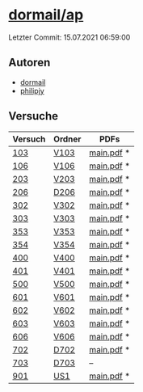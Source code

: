 # [dormail/ap](https://github.com/dormail/ap)

Letzter Commit: 15.07.2021 06:59:00

## Autoren
- [dormail](https://github.com/dormail)
- [philipjy](https://github.com/philipjy)

## Versuche

|        Versuch         |                       Ordner                       |                                                                      PDFs                                                                       |
|------------------------|----------------------------------------------------|-------------------------------------------------------------------------------------------------------------------------------------------------|
|[103](../../versuch/103)|[V103](https://github.com/dormail/ap/tree/main/V103)|[main.pdf](https://docs.google.com/viewer?url=https://raw.githubusercontent.com/NicoWeio/awesome-ap-pdfs/main/dormail%E2%88%95ap/103/main.pdf) \*|
|[106](../../versuch/106)|[V106](https://github.com/dormail/ap/tree/main/V106)|[main.pdf](https://docs.google.com/viewer?url=https://raw.githubusercontent.com/NicoWeio/awesome-ap-pdfs/main/dormail%E2%88%95ap/106/main.pdf) \*|
|[203](../../versuch/203)|[V203](https://github.com/dormail/ap/tree/main/V203)|[main.pdf](https://docs.google.com/viewer?url=https://raw.githubusercontent.com/NicoWeio/awesome-ap-pdfs/main/dormail%E2%88%95ap/203/main.pdf) \*|
|[206](../../versuch/206)|[D206](https://github.com/dormail/ap/tree/main/D206)|[main.pdf](https://docs.google.com/viewer?url=https://raw.githubusercontent.com/NicoWeio/awesome-ap-pdfs/main/dormail%E2%88%95ap/206/main.pdf) \*|
|[302](../../versuch/302)|[V302](https://github.com/dormail/ap/tree/main/V302)|[main.pdf](https://docs.google.com/viewer?url=https://raw.githubusercontent.com/NicoWeio/awesome-ap-pdfs/main/dormail%E2%88%95ap/302/main.pdf) \*|
|[303](../../versuch/303)|[V303](https://github.com/dormail/ap/tree/main/V303)|[main.pdf](https://docs.google.com/viewer?url=https://raw.githubusercontent.com/NicoWeio/awesome-ap-pdfs/main/dormail%E2%88%95ap/303/main.pdf) \*|
|[353](../../versuch/353)|[V353](https://github.com/dormail/ap/tree/main/V353)|[main.pdf](https://docs.google.com/viewer?url=https://raw.githubusercontent.com/NicoWeio/awesome-ap-pdfs/main/dormail%E2%88%95ap/353/main.pdf) \*|
|[354](../../versuch/354)|[V354](https://github.com/dormail/ap/tree/main/V354)|[main.pdf](https://docs.google.com/viewer?url=https://raw.githubusercontent.com/NicoWeio/awesome-ap-pdfs/main/dormail%E2%88%95ap/354/main.pdf) \*|
|[400](../../versuch/400)|[V400](https://github.com/dormail/ap/tree/main/V400)|[main.pdf](https://docs.google.com/viewer?url=https://raw.githubusercontent.com/NicoWeio/awesome-ap-pdfs/main/dormail%E2%88%95ap/400/main.pdf) \*|
|[401](../../versuch/401)|[V401](https://github.com/dormail/ap/tree/main/V401)|[main.pdf](https://docs.google.com/viewer?url=https://raw.githubusercontent.com/NicoWeio/awesome-ap-pdfs/main/dormail%E2%88%95ap/401/main.pdf) \*|
|[500](../../versuch/500)|[V500](https://github.com/dormail/ap/tree/main/V500)|[main.pdf](https://docs.google.com/viewer?url=https://raw.githubusercontent.com/NicoWeio/awesome-ap-pdfs/main/dormail%E2%88%95ap/500/main.pdf) \*|
|[601](../../versuch/601)|[V601](https://github.com/dormail/ap/tree/main/V601)|[main.pdf](https://docs.google.com/viewer?url=https://raw.githubusercontent.com/NicoWeio/awesome-ap-pdfs/main/dormail%E2%88%95ap/601/main.pdf) \*|
|[602](../../versuch/602)|[V602](https://github.com/dormail/ap/tree/main/V602)|[main.pdf](https://docs.google.com/viewer?url=https://raw.githubusercontent.com/NicoWeio/awesome-ap-pdfs/main/dormail%E2%88%95ap/602/main.pdf) \*|
|[603](../../versuch/603)|[V603](https://github.com/dormail/ap/tree/main/V603)|[main.pdf](https://docs.google.com/viewer?url=https://raw.githubusercontent.com/NicoWeio/awesome-ap-pdfs/main/dormail%E2%88%95ap/603/main.pdf) \*|
|[606](../../versuch/606)|[V606](https://github.com/dormail/ap/tree/main/V606)|[main.pdf](https://docs.google.com/viewer?url=https://raw.githubusercontent.com/NicoWeio/awesome-ap-pdfs/main/dormail%E2%88%95ap/606/main.pdf) \*|
|[702](../../versuch/702)|[D702](https://github.com/dormail/ap/tree/main/D702)|[main.pdf](https://docs.google.com/viewer?url=https://raw.githubusercontent.com/NicoWeio/awesome-ap-pdfs/main/dormail%E2%88%95ap/702/main.pdf) \*|
|[703](../../versuch/703)|[D703](https://github.com/dormail/ap/tree/main/D703)|–                                                                                                                                                |
|[901](../../versuch/901)|[US1](https://github.com/dormail/ap/tree/main/US1)  |[main.pdf](https://docs.google.com/viewer?url=https://raw.githubusercontent.com/NicoWeio/awesome-ap-pdfs/main/dormail%E2%88%95ap/901/main.pdf) \*|
